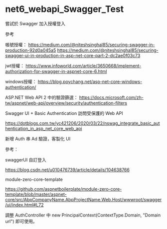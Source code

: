# net6_webapi_Swagger_Test
嘗試於 Swagger 加入授權登入

參考

帳號授權：
https://medium.com/@niteshsinghal85/securing-swagger-in-production-92d0a045a5
https://medium.com/@niteshsinghal85/securing-swagger-ui-in-production-in-asp-net-core-part-2-dc2ae0f03c73

jwt授權：
https://www.infoworld.com/article/3650668/implement-authorization-for-swagger-in-aspnet-core-6.html

windows授權：
https://blog.poychang.net/asp-net-core-windows-authentication/

ASP.NET Web API 2 中的驗證篩選：
https://docs.microsoft.com/zh-tw/aspnet/web-api/overview/security/authentication-filters

 Swagger UI + Basic Authentication 訪問受保護的 Web API

https://dotblogs.com.tw/yc421206/2020/03/22/nswag_integrate_basic_authentication_in_asp_net_core_web_api

新增 Auth 串 Ad 驗證，客製化 UI

參考：

swaggerUI 自訂登入

https://blog.csdn.net/u010476739/article/details/104638766

module-zero-core-template

https://github.com/aspnetboilerplate/module-zero-core-template/blob/master/aspnet-core/src/AbpCompanyName.AbpProjectName.Web.Host/wwwroot/swagger/ui/index.html#L72

調整 AuthController 中   new PrincipalContext(ContextType.Domain, "Domain url") 即可使用。